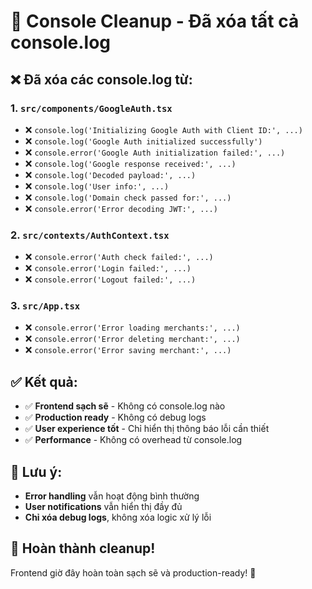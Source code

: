 # 🧹 Console Cleanup - Đã xóa tất cả console.log

## ❌ **Đã xóa các console.log từ:**

### 1. **`src/components/GoogleAuth.tsx`**
- ❌ `console.log('Initializing Google Auth with Client ID:', ...)`
- ❌ `console.log('Google Auth initialized successfully')`
- ❌ `console.error('Google Auth initialization failed:', ...)`
- ❌ `console.log('Google response received:', ...)`
- ❌ `console.log('Decoded payload:', ...)`
- ❌ `console.log('User info:', ...)`
- ❌ `console.log('Domain check passed for:', ...)`
- ❌ `console.error('Error decoding JWT:', ...)`

### 2. **`src/contexts/AuthContext.tsx`**
- ❌ `console.error('Auth check failed:', ...)`
- ❌ `console.error('Login failed:', ...)`
- ❌ `console.error('Logout failed:', ...)`

### 3. **`src/App.tsx`**
- ❌ `console.error('Error loading merchants:', ...)`
- ❌ `console.error('Error deleting merchant:', ...)`
- ❌ `console.error('Error saving merchant:', ...)`

## ✅ **Kết quả:**

- ✅ **Frontend sạch sẽ** - Không có console.log nào
- ✅ **Production ready** - Không có debug logs
- ✅ **User experience tốt** - Chỉ hiển thị thông báo lỗi cần thiết
- ✅ **Performance** - Không có overhead từ console.log

## 🎯 **Lưu ý:**

- **Error handling** vẫn hoạt động bình thường
- **User notifications** vẫn hiển thị đầy đủ
- **Chỉ xóa debug logs**, không xóa logic xử lý lỗi

## 🚀 **Hoàn thành cleanup!**

Frontend giờ đây hoàn toàn sạch sẽ và production-ready! 🎉


